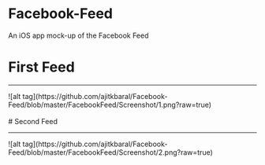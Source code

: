 # Facebook-Feed
An iOS app mock-up of the Facebook Feed
# First Feed
<hr>
![alt tag](https://github.com/ajitkbaral/Facebook-Feed/blob/master/FacebookFeed/Screenshot/1.png?raw=true)
<br/><br/>
# Second Feed 
<hr/>
![alt tag](https://github.com/ajitkbaral/Facebook-Feed/blob/master/FacebookFeed/Screenshot/2.png?raw=true)
